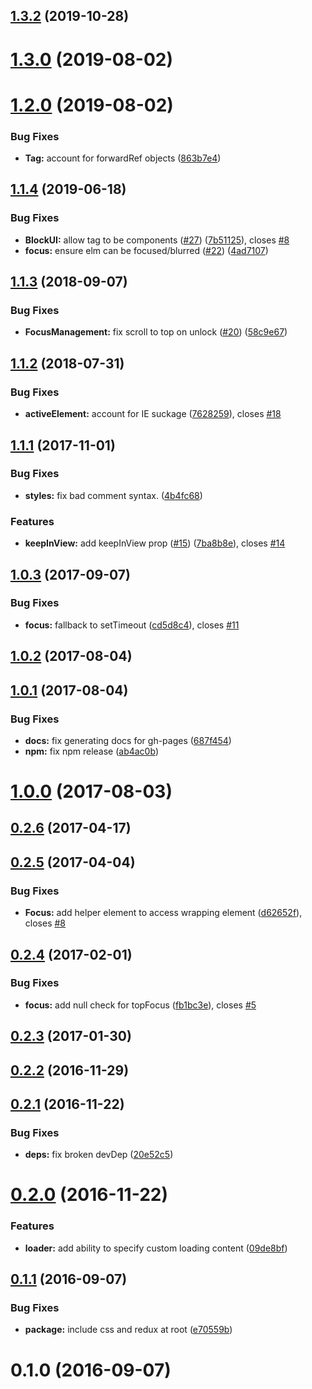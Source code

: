 <a name="1.3.2"></a>
## [1.3.2](https://github.com/Availity/react-block-ui/compare/v1.3.1...v1.3.2) (2019-10-28)



<a name="1.3.0"></a>
# [1.3.0](https://github.com/Availity/react-block-ui/compare/1.2.0...1.3.0) (2019-08-02)



<a name="1.2.0"></a>
# [1.2.0](https://github.com/Availity/react-block-ui/compare/1.1.4...1.2.0) (2019-08-02)


### Bug Fixes

* **Tag:** account for forwardRef objects ([863b7e4](https://github.com/Availity/react-block-ui/commit/863b7e4))



<a name="1.1.4"></a>
## [1.1.4](https://github.com/Availity/react-block-ui/compare/v1.1.3...v1.1.4) (2019-06-18)


### Bug Fixes

* **BlockUI:** allow tag to be components ([#27](https://github.com/Availity/react-block-ui/issues/27)) ([7b51125](https://github.com/Availity/react-block-ui/commit/7b51125)), closes [#8](https://github.com/Availity/react-block-ui/issues/8)
* **focus:** ensure elm can be focused/blurred ([#22](https://github.com/Availity/react-block-ui/issues/22)) ([4ad7107](https://github.com/Availity/react-block-ui/commit/4ad7107))



<a name="1.1.3"></a>
## [1.1.3](https://github.com/Availity/react-block-ui/compare/v1.1.2...v1.1.3) (2018-09-07)


### Bug Fixes

* **FocusManagement:** fix scroll to top on unlock ([#20](https://github.com/Availity/react-block-ui/issues/20)) ([58c9e67](https://github.com/Availity/react-block-ui/commit/58c9e67))



<a name="1.1.2"></a>
## [1.1.2](https://github.com/Availity/react-block-ui/compare/v1.1.1...v1.1.2) (2018-07-31)


### Bug Fixes

* **activeElement:** account for IE suckage ([7628259](https://github.com/Availity/react-block-ui/commit/7628259)), closes [#18](https://github.com/Availity/react-block-ui/issues/18)



<a name="1.1.1"></a>
## [1.1.1](https://github.com/Availity/react-block-ui/compare/v1.1.0...v1.1.1) (2017-11-01)


### Bug Fixes

* **styles:** fix bad comment syntax. ([4b4fc68](https://github.com/Availity/react-block-ui/commit/4b4fc68))

### Features


* **keepInView:** add keepInView prop ([#15](https://github.com/Availity/react-block-ui/pull/15)) ([7ba8b8e](https://github.com/Availity/react-block-ui/commit/7ba8b8e6)), closes [#14](https://github.com/Availity/react-block-ui/issues/14)



<a name="1.0.3"></a>
## [1.0.3](https://github.com/Availity/react-block-ui/compare/v1.0.2...v1.0.3) (2017-09-07)


### Bug Fixes

* **focus:** fallback to setTimeout ([cd5d8c4](https://github.com/Availity/react-block-ui/commit/cd5d8c4)), closes [#11](https://github.com/Availity/react-block-ui/issues/11)



<a name="1.0.2"></a>
## [1.0.2](https://github.com/Availity/react-block-ui/compare/v1.0.1...v1.0.2) (2017-08-04)



<a name="1.0.1"></a>
## [1.0.1](https://github.com/Availity/react-block-ui/compare/v1.0.0...v1.0.1) (2017-08-04)


### Bug Fixes

* **docs:** fix generating docs for gh-pages ([687f454](https://github.com/Availity/react-block-ui/commit/687f454))
* **npm:** fix npm release ([ab4ac0b](https://github.com/Availity/react-block-ui/commit/ab4ac0b))



<a name="1.0.0"></a>
# [1.0.0](https://github.com/Availity/react-block-ui/compare/0.2.6...v1.0.0) (2017-08-03)



<a name="0.2.6"></a>
## [0.2.6](https://github.com/Availity/react-block-ui/compare/0.2.5...0.2.6) (2017-04-17)



<a name="0.2.5"></a>
## [0.2.5](https://github.com/Availity/react-block-ui/compare/0.2.4...0.2.5) (2017-04-04)


### Bug Fixes

* **Focus:** add helper element to access wrapping element ([d62652f](https://github.com/Availity/react-block-ui/commit/d62652f)), closes [#8](https://github.com/Availity/react-block-ui/issues/8)



<a name="0.2.4"></a>
## [0.2.4](https://github.com/Availity/react-block-ui/compare/0.2.3...0.2.4) (2017-02-01)


### Bug Fixes

* **focus:** add null check for topFocus ([fb1bc3e](https://github.com/Availity/react-block-ui/commit/fb1bc3e)), closes [#5](https://github.com/Availity/react-block-ui/issues/5)



<a name="0.2.3"></a>
## [0.2.3](https://github.com/Availity/react-block-ui/compare/0.2.2...0.2.3) (2017-01-30)



<a name="0.2.2"></a>
## [0.2.2](https://github.com/Availity/react-block-ui/compare/0.2.1...0.2.2) (2016-11-29)



<a name="0.2.1"></a>
## [0.2.1](https://github.com/Availity/react-block-ui/compare/0.2.0...0.2.1) (2016-11-22)


### Bug Fixes

* **deps:** fix broken devDep ([20e52c5](https://github.com/Availity/react-block-ui/commit/20e52c5))



<a name="0.2.0"></a>
# [0.2.0](https://github.com/Availity/react-block-ui/compare/0.1.1...0.2.0) (2016-11-22)


### Features

* **loader:** add ability to specify custom loading content ([09de8bf](https://github.com/Availity/react-block-ui/commit/09de8bf))



<a name="0.1.1"></a>
## [0.1.1](https://github.com/Availity/react-block-ui/compare/0.1.0...0.1.1) (2016-09-07)


### Bug Fixes

* **package:** include css and redux at root ([e70559b](https://github.com/Availity/react-block-ui/commit/e70559b))



<a name="0.1.0"></a>
# 0.1.0 (2016-09-07)



